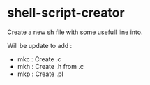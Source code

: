 shell-script-creator
====================

Create a new sh file with some usefull line into.


Will be update to add :
   - mkc : Create .c 
   - mkh : Create .h from .c
   - mkp : Create .pl
